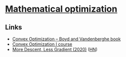 # [Mathematical optimization](https://en.wikipedia.org/wiki/Convex_optimization)

## Links

- [Convex Optimization – Boyd and Vandenberghe book](http://stanford.edu/~boyd/cvxbook/)
- [Convex Optimization I course](http://web.stanford.edu/class/ee364a/)
- [More Descent, Less Gradient (2020)](https://koaning.io/posts/more-descent-less-gradient/) ([HN](https://news.ycombinator.com/item?id=23004026))
